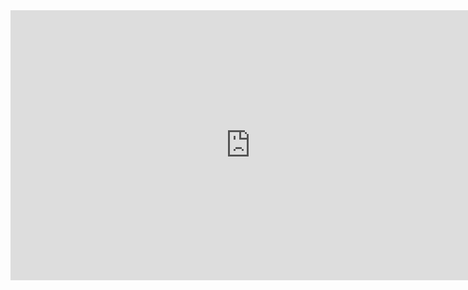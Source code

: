 <iframe width="768" height="432" src="https://miro.com/app/live-embed/uXjVPii19yo=/?moveToViewport=-1060,-483,2457,1155&embedId=548863702418" frameborder="0" scrolling="no" allow="fullscreen; clipboard-read; clipboard-write" allowfullscreen></iframe>
